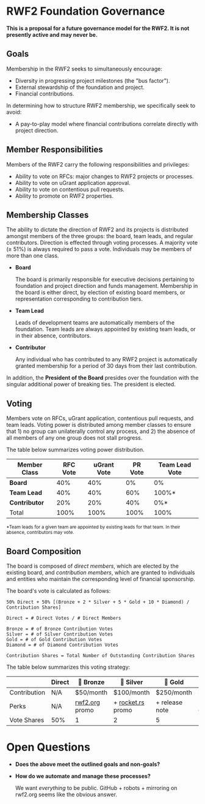 # RWF2 Foundation Governance

**This is a proposal for a future governance model for the RWF2. It is not
presently active and may never be.**

## Goals

Membership in the RWF2 seeks to simultaneously encourage:

  * Diversity in progressing project milestones (the "bus factor").
  * External stewardship of the foundation and project.
  * Financial contributions.

In determining how to structure RWF2 membership, we specifically seek to avoid:

  * A pay-to-play model where financial contributions correlate directly with
    project direction.

## Member Responsibilities

Members of the RWF2 carry the following responsibilities and privileges:

  * Ability to vote on RFCs: major changes to RWF2 projects or processes.
  * Ability to vote on uGrant application approval.
  * Ability to vote on contentious pull requests.
  * Ability to promote on RWF2 properties.

## Membership Classes

The ability to dictate the direction of RWF2 and its projects is distributed
amongst members of the three groups: the board, team leads, and regular
contributors. Direction is effected through voting processes. A majority vote
(≥ 51%) is always required to pass a vote. Individuals may be members of more
than one class.

  * **Board**

    The board is primarily responsible for executive decisions pertaining to
    foundation and project direction and funds management. Membership in the
    board is either direct, by election of existing board members, or
    representation corresponding to contribution tiers.

  * **Team Lead**

    Leads of development teams are automatically members of the foundation. Team
    leads are always appointed by existing team leads, or in their absence,
    contributors.

  * **Contributor**

    Any individual who has contributed to any RWF2 project is automatically
    granted membership for a period of 30 days from their last contribution.

In addition, the **President of the Board** presides over the foundation with
the singular additional power of breaking ties. The president is elected.

## Voting

Members vote on RFCs, uGrant application, contentious pull requests, and team
leads. Voting power is distributed among member classes to ensure that 1) no
group can unilaterally control any process, and 2) the absence of all members of
any one group does not stall progress.

The table below summarizes voting power distribution.

| Member Class    | RFC Vote | uGrant Vote | PR Vote | Team Lead Vote |
|-----------------|----------|-------------|---------|----------------|
| **Board**       | 40%      | 40%         | 0%      | 0%             |
| **Team Lead**   | 40%      | 40%         | 60%     | 100%*          |
| **Contributor** | 20%      | 20%         | 40%     | 0%*            |
| Total           | 100%     | 100%        | 100%    | 100%           |

<small>*Team leads for a given team are appointed by existing leads for that
team. In their absence, contributors may vote.</small>

## Board Composition

The board is composed of _direct members_, which are elected by the existing
board, and _contribution members_, which are granted to individuals and entities
who maintain the corresponding level of financial sponsorship.

The board's vote is calculated as follows:

```
50% Direct + 50% [(Bronze + 2 * Silver + 5 * Gold + 10 * Diamond) / Contribution Shares]

Direct = # Direct Votes / # Direct Members

Bronze = # of Bronze Contribution Votes
Silver = # of Silver Contribution Votes
Gold = # of Gold Contribution Votes
Diamond = # of Diamond Contribution Votes

Contribution Shares = Total Number of Outstanding Contribution Shares
```

The table below summarizes this voting strategy:

|              | Direct | 🥉 Bronze        | 🥈 Silver           | 🥇 Gold        | 💎 Diamond     |
|--------------|--------|------------------|---------------------|----------------|----------------|
| Contribution | N/A    | $50/month        | $100/month          | $250/month     | $500/month     |
| Perks        | N/A    | [rwf2.org] promo | + [rocket.rs] promo | + release note | + monthly call |
| Vote Shares  | 50%    | 1                | 2                   | 5              | 10             |

[rwf2.org]: https://rwf2.org
[rocket.rs]: https://rocket.rs

# Open Questions

 * **Does the above meet the outlined goals and non-goals?**

 * **How do we automate and manage these processes?**

   We want _everything_ to be public. GitHub + robots + mirroring on rwf2.org
   seems like the obvious answer.
